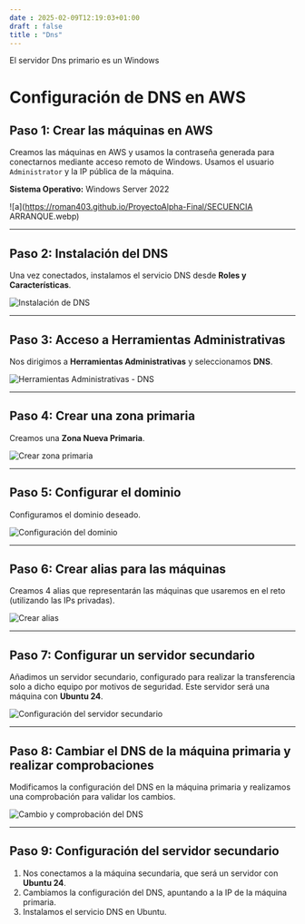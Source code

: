 ```yaml
---
date : 2025-02-09T12:19:03+01:00
draft : false
title : "Dns"
---
```


El servidor Dns primario es un Windows

# Configuración de DNS en AWS

## Paso 1: Crear las máquinas en AWS

Creamos las máquinas en AWS y usamos la contraseña generada para conectarnos mediante acceso remoto de Windows. Usamos el usuario `Administrator` y la IP pública de la máquina.

**Sistema Operativo:** Windows Server 2022

![a](https://roman403.github.io/ProyectoAlpha-Final/SECUENCIA ARRANQUE.webp)



---

## Paso 2: Instalación del DNS

Una vez conectados, instalamos el servicio DNS desde **Roles y Características**.

![Instalación de DNS](https://roman403.github.io/ProyectoAlpha/dns2.png)

---

## Paso 3: Acceso a Herramientas Administrativas

Nos dirigimos a **Herramientas Administrativas** y seleccionamos **DNS**.

![Herramientas Administrativas - DNS](https://roman403.github.io/ProyectoAlpha/dns3.png)

---

## Paso 4: Crear una zona primaria

Creamos una **Zona Nueva Primaria**.

![Crear zona primaria](https://roman403.github.io/ProyectoAlpha/dns4.png)

---

## Paso 5: Configurar el dominio

Configuramos el dominio deseado.

![Configuración del dominio](https://roman403.github.io/ProyectoAlpha/dns5.png)

---

## Paso 6: Crear alias para las máquinas

Creamos 4 alias que representarán las máquinas que usaremos en el reto (utilizando las IPs privadas).

![Crear alias](https://roman403.github.io/ProyectoAlpha/dns6.png)

---

## Paso 7: Configurar un servidor secundario

Añadimos un servidor secundario, configurado para realizar la transferencia solo a dicho equipo por motivos de seguridad. Este servidor será una máquina con **Ubuntu 24**.

![Configuración del servidor secundario](https://roman403.github.io/ProyectoAlpha/dns7.png)

---

## Paso 8: Cambiar el DNS de la máquina primaria y realizar comprobaciones

Modificamos la configuración del DNS en la máquina primaria y realizamos una comprobación para validar los cambios.

![Cambio y comprobación del DNS](https://roman403.github.io/ProyectoAlpha/dns8.png)

---

## Paso 9: Configuración del servidor secundario

1. Nos conectamos a la máquina secundaria, que será un servidor con **Ubuntu 24**.
2. Cambiamos la configuración del DNS, apuntando a la IP de la máquina primaria.
3. Instalamos el servicio DNS en Ubuntu.